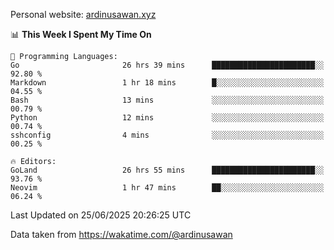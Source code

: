 Personal website: [ardinusawan.xyz](https://ardinusawan.xyz)

<!--START_SECTION:waka-->
📊 **This Week I Spent My Time On** 

```text
💬 Programming Languages: 
Go                       26 hrs 39 mins      ███████████████████████░░   92.80 % 
Markdown                 1 hr 18 mins        █░░░░░░░░░░░░░░░░░░░░░░░░   04.55 % 
Bash                     13 mins             ░░░░░░░░░░░░░░░░░░░░░░░░░   00.79 % 
Python                   12 mins             ░░░░░░░░░░░░░░░░░░░░░░░░░   00.74 % 
sshconfig                4 mins              ░░░░░░░░░░░░░░░░░░░░░░░░░   00.25 % 

🔥 Editors: 
GoLand                   26 hrs 55 mins      ███████████████████████░░   93.76 % 
Neovim                   1 hr 47 mins        ██░░░░░░░░░░░░░░░░░░░░░░░   06.24 % 
```


 Last Updated on 25/06/2025 20:26:25 UTC
<!--END_SECTION:waka-->
Data taken from https://wakatime.com/@ardinusawan
